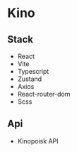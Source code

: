 # Kino

## Stack

- React
- Vite
- Typescript
- Zustand
- Axios
- React-router-dom
- Scss

## Api

- Kinopoisk API